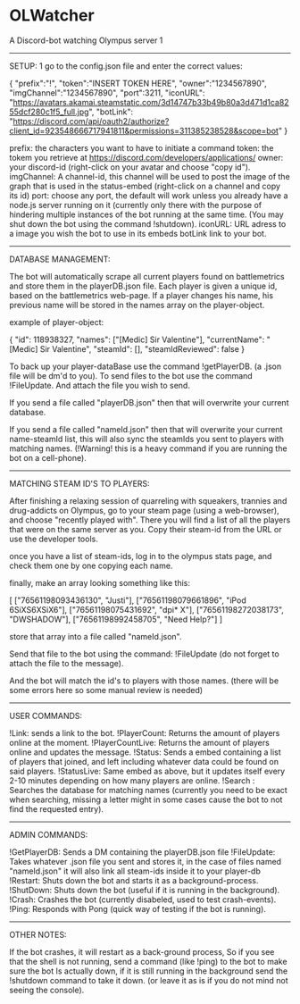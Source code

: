 # OLWatcher
A Discord-bot watching Olympus server 1

----------------------------------------------------------------------------------------------------------------------------------------------------------

SETUP:
1 go to the config.json file and enter the correct values:

{
    "prefix":"!", 
    "token":"INSERT TOKEN HERE",
    "owner":"1234567890", 
    "imgChannel":"1234567890",
    "port":3211,
    "iconURL": "https://avatars.akamai.steamstatic.com/3d14747b33b49b80a3d471d1ca8255dcf280c1f5_full.jpg",
    "botLink": "https://discord.com/api/oauth2/authorize?client_id=923548666717941811&permissions=311385238528&scope=bot"
}

prefix:     the characters you want to have to initiate a command
token:      the tokem you retrieve at https://discord.com/developers/applications/
owner:      your discord-id (right-click on your avatar and choose "copy id").
imgChannel: A channel-id, this channel will be used to post the image of the graph that is used in the status-embed (right-click on a channel and copy its id)
port:       choose any port, the default will work unless you already have a node.js server running on it (currently only there with the purpose of hindering multiple 
             instances of the bot running at the same time. (You may shut down the bot using the command !shutdown).
iconURL:    URL adress to a image you wish the bot to use in its embeds
botLink     link to your bot.

----------------------------------------------------------------------------------------------------------------------------------------------------------

DATABASE MANAGEMENT:

The bot will automatically scrape all current players found on battlemetrics and store them in the playerDB.json file.
Each player is given a unique id, based on the battlemetrics web-page.
If a player changes his name, his previous name will be stored in the names array on the player-object.

example of player-object:

{
    "id": 118938327,
    "names": ["[Medic] Sir Valentine"],
    "currentName": "[Medic] Sir Valentine",
    "steamId": [],
    "steamIdReviewed": false
  }


To back up your player-dataBase use the command !getPlayerDB. (a .json file will be dm'd to you).
To send files to the bot use the command !FileUpdate. And attach the file you wish to send.

If you send a file called "playerDB.json" then that will overwrite your current database.

If you send a file called "nameId.json" then that will overwrite your current name-steamId list, 
this will also sync the steamIds you sent to players with matching names. (!Warning! this is a heavy command if you are running the bot on a cell-phone).

--------------------------------------------------------------------------------------------------------------------------------------------------------------

MATCHING STEAM ID'S TO PLAYERS:

After finishing a relaxing session of quarreling with squeakers, trannies and drug-addicts on Olympus, go to your steam page (using a web-browser), and 
choose "recently played with". There you will find a list of all the players that were on the same server as you.
Copy their steam-id from the URL or use the developer tools.

once you have a list of steam-ids, log in to the olympus stats page, and check them one by one copying each name.

finally, make an array looking something like this:

[
  ["76561198093436130", "Justi"],
  ["76561198079661896", "iPod 6SiXS6XSiX6"],
  ["76561198075431692", "dpi* X"],
  ["76561198272038173", "DWSHADOW"],
  ["76561198992458705", "Need Help?"]
]

store that array into a file called "nameId.json". 

Send that file to the bot using the command: !FileUpdate      (do not forget to attach the file to the message).

And the bot will match the id's to players with those names. (there will be some errors here so some manual review is needed)

---------------------------------------------------------------------------------------------------------------------------------------------

USER COMMANDS:

!Link:                sends a link to the bot.
!PlayerCount:         Returns the amount of players online at the moment.
!PlayerCountLive:     Returns the amount of players online and updates the message.
!Status:              Sends a embed containing a list of players that joined, and left including whatever data could be found on said players.
!StatusLive:          Same embed as above, but it updates itself every 2-10 minutes depending on how many players are online.
!Search <playername>: Searches the database for matching names (currently you need to be exact when searching, missing a letter might in some cases cause the bot to not find the requested entry).

-----------------------------------------------------------------------------------------------------------------------------------------------
 
 ADMIN COMMANDS:

!GetPlayerDB:    Sends a DM containing the playerDB.json file
!FileUpdate:     Takes whatever .json file you sent and stores it, in the case of files named "nameId.json" it will also link all steam-ids inside it to your player-db
!Restart:        Shuts down the bot and starts it as a background-process.
!ShutDown:       Shuts down the bot (useful if it is running in the background).
!Crash:          Crashes the bot (currently disabeled, used to test crash-events).
!Ping:           Responds with Pong (quick way of testing if the bot is running).

------------------------------------------------------------------------------------------------------------------------------------------------

OTHER NOTES:

If the bot crashes, it will restart as a back-ground process, So if you see that the shell is not running, send a command (like !ping) to the bot to make sure the bot
Is actually down, if it is still running in the background send the !shutdown command to take it down. (or leave it as is if you do not mind not seeing the console).













